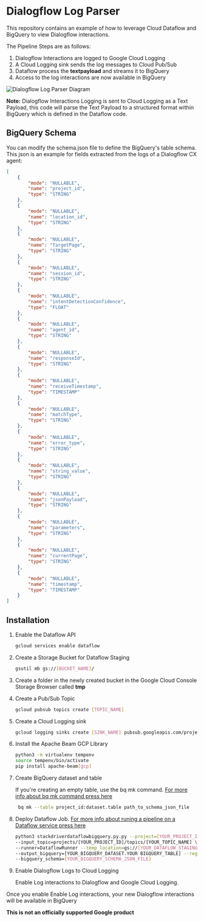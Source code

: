 # Dialogflow Log Parser

This repository contains an example of how to leverage Cloud Dataflow and BigQuery to view Dialogflow interactions.

The Pipeline Steps are as follows:

1. Dialogflow Interactions are logged to Google Cloud Logging
2. A Cloud Logging sink sends the log messages to Cloud Pub/Sub
3. Dataflow process the __textpayload__ and streams it to BigQuery
4. Access to the log interactions are now available in BigQuery

![Dialogflow Log Parser Diagram](images/diagram.png)

__Note:__ Dialogflow Interactions Logging is sent to Cloud Logging as a Text Payload, this code will parse the Text Payload to a structured format within BigQuery which is defined in the Dataflow code.

## BigQuery Schema

You can modify the schema.json file to define the BigQuery's table schema.
This json is an example for fields extracted from the logs of a Dialogflow CX agent:

```json
[
    {
        "mode": "NULLABLE",
        "name": "project_id",
        "type": "STRING"
    },
    {
        "mode": "NULLABLE",
        "name": "location_id",
        "type": "STRING"
    },
    {
        "mode": "NULLABLE",
        "name": "TargetPage",
        "type": "STRING"
    },
    {
        "mode": "NULLABLE",
        "name": "session_id",
        "type": "STRING"
    },
    {
        "mode": "NULLABLE",
        "name": "intentDetectionConfidence",
        "type": "FLOAT"
    },
    {
        "mode": "NULLABLE",
        "name": "agent_id",
        "type": "STRING"
    },
    {
        "mode": "NULLABLE",
        "name": "responseId",
        "type": "STRING"
    },
    {
        "mode": "NULLABLE",
        "name": "receiveTimestamp",
        "type": "TIMESTAMP"
    },
    {
        "mode": "NULLABLE",
        "name": "matchType",
        "type": "STRING"
    },
    {
        "mode": "NULLABLE",
        "name": "error_type",
        "type": "STRING"
    },
    {
        "mode": "NULLABLE",
        "name": "string_value",
        "type": "STRING"
    },
    {
        "mode": "NULLABLE",
        "name": "jsonPayload",
        "type": "STRING"
    },
    {
        "mode": "NULLABLE",
        "name": "parameters",
        "type": "STRING"
    },
    {
        "mode": "NULLABLE",
        "name": "currentPage",
        "type": "STRING"
    },
    {
        "mode": "NULLABLE",
        "name": "timestamp",
        "type": "TIMESTAMP"
    }
]
```

## Installation

1. Enable the Dataflow API

    ```sh
    gcloud services enable dataflow
    ```

2. Create a Storage Bucket for Dataflow Staging

    ```sh
    gsutil mb gs://[BUCKET_NAME]/
    ```

3. Create a folder in the newly created bucket in the Google Cloud Console Storage Browser called __tmp__

4. Create a Pub/Sub Topic

    ```sh
    gcloud pubsub topics create [TOPIC_NAME]
    ```

5. Create a Cloud Logging sink

    ```sh
    gcloud logging sinks create [SINK_NAME] pubsub.googleapis.com/projects/[PROJECT_ID]/topics/[TOPIC_NAME] --log-filter="resource.type=global"
    ```

6. Install the Apache Beam GCP Library

    ```sh
    python3 -m virtualenv tempenv
    source tempenv/bin/activate
    pip install apache-beam[gcp]
    ```

7. Create BigQuery dataset and table

    If you're creating an empty table, use the bq mk command.
    [For more info about bq mk command press here](https://cloud.google.com/bigquery/docs/schemas#creating_a_json_schema_file)

   ```sh
    bq mk --table project_id:dataset.table path_to_schema_json_file
    ```

8. Deploy Dataflow Job.
    [For more info about runing a pipeline on a Dataflow service press here](https://cloud.google.com/dataflow/docs/quickstarts/create-pipeline-python#run-the-pipeline-on-the-dataflow-service)

    ```sh
    python3 stackdriverdataflowbigquery.py.py --project=[YOUR_PROJECT_ID] \ 
    --input_topic=projects/[YOUR_PROJECT_ID]/topics/[YOUR_TOPIC_NAME] \ 
    --runner=DataflowRunner --temp_location=gs://[YOUR_DATAFLOW_STAGING_BUCKET]/tmp \
    --output_bigquery=[YOUR_BIGQUERY_DATASET.YOUR BIGQUERY_TABLE] --region=us-central1 \
    --bigquery_schema=[YOUR_BIGQUERY_SCHEMA_JSON_FILE]
    ```

9. Enable Dialogflow Logs to Cloud Logging

    Enable Log interactions to Dialogflow and Google Cloud Logging.

Once you enable Enable Log interactions, your new Dialogflow interactions will be available in BigQuery

__This is not an officially supported Google product__
